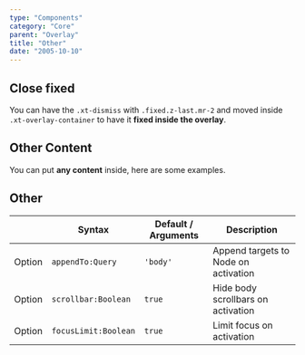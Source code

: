 ```yaml
---
type: "Components"
category: "Core"
parent: "Overlay"
title: "Other"
date: "2005-10-10"
---
```


## Close fixed

You can have the `.xt-dismiss` with `.fixed.z-last.mr-2` and moved inside `.xt-overlay-container` to have it **fixed inside the overlay**.

<demo>
  <demovanilla src="vanilla/components/core/overlay/close-fixed">
  </demovanilla>
</demo>

## Other Content

You can put **any content** inside, here are some examples.

<demo>
  <demovanilla src="vanilla/components/core/overlay/other-content">
  </demovanilla>
</demo>

## Other

<div class="xt-overflow-sub overflow-y-hidden overflow-x-scroll my-4 xt-my-auto w-full">

|                         | Syntax                                    | Default / Arguments                       | Description                   |
| ----------------------- | ----------------------------------------- | ----------------------------- | ----------------------------- |
| Option                  | `appendTo:Query`                          | `'body'`        | Append targets to Node on activation            |
| Option                  | `scrollbar:Boolean`                          | `true`        | Hide body scrollbars on activation            |
| Option                  | `focusLimit:Boolean`                          | `true`        | Limit focus on activation            |

</div>
